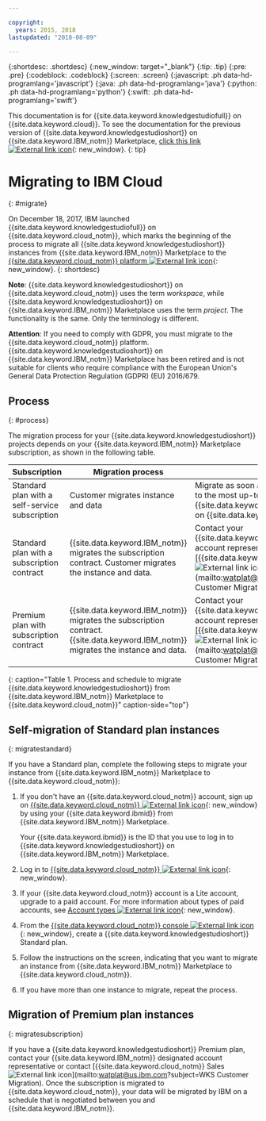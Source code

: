 ```yaml
---

copyright:
  years: 2015, 2018
lastupdated: "2018-08-09"

---
```


{:shortdesc: .shortdesc}
{:new_window: target="_blank"}
{:tip: .tip}
{:pre: .pre}
{:codeblock: .codeblock}
{:screen: .screen}
{:javascript: .ph data-hd-programlang='javascript'}
{:java: .ph data-hd-programlang='java'}
{:python: .ph data-hd-programlang='python'}
{:swift: .ph data-hd-programlang='swift'}

This documentation is for {{site.data.keyword.knowledgestudiofull}} on {{site.data.keyword.cloud}}. To see the documentation for the previous version of {{site.data.keyword.knowledgestudioshort}} on {{site.data.keyword.IBM_notm}} Marketplace, [click this link ![External link icon](../../icons/launch-glyph.svg "External link icon")](https://console.bluemix.net/docs/services/knowledge-studio/client-migration.html){: new_window}.
{: tip}

# Migrating to IBM Cloud
{: #migrate}

On December 18, 2017, IBM launched {{site.data.keyword.knowledgestudiofull}} on {{site.data.keyword.cloud_notm}}, which marks the beginning of the process to migrate all {{site.data.keyword.knowledgestudioshort}} instances from {{site.data.keyword.IBM_notm}} Marketplace to the [{{site.data.keyword.cloud_notm}} platform ![External link icon](../../icons/launch-glyph.svg "External link icon")](https://www.ibm.com/blogs/bluemix/2017/12/watson-knowledge-studio-ibm-cloud/){: new_window}.
{: shortdesc}

**Note**: {{site.data.keyword.knowledgestudioshort}} on {{site.data.keyword.cloud_notm}} uses the term _workspace_, while {{site.data.keyword.knowledgestudioshort}} on {{site.data.keyword.IBM_notm}} Marketplace uses the term _project_. The functionality is the same. Only the terminology is different.

**Attention**: If you need to comply with GDPR, you must migrate to the {{site.data.keyword.cloud_notm}} platform. {{site.data.keyword.knowledgestudioshort}} on {{site.data.keyword.IBM_notm}} Marketplace has been retired and is not suitable for clients who require compliance with the European Union's General Data Protection Regulation (GDPR) (EU) 2016/679.

## Process
{: #process}

The migration process for your {{site.data.keyword.knowledgestudioshort}} projects depends on your {{site.data.keyword.IBM_notm}} Marketplace subscription, as shown in the following table.

| Subscription | Migration process | Details |
|------|-------------------|--------------------|
| Standard plan with a self-service subscription | Customer migrates instance and data | Migrate as soon as possible to gain access to the most up-to-date version of {{site.data.keyword.knowledgestudioshort}} on {{site.data.keyword.cloud_notm}}.
| Standard plan with a subscription contract | {{site.data.keyword.IBM_notm}} migrates the subscription contract. Customer migrates the instance and data. | Contact your {{site.data.keyword.IBM_notm}} designated account representative or contact [{{site.data.keyword.cloud_notm}} Sales ![External link icon](../../icons/launch-glyph.svg "External link icon")](mailto:watplat@us.ibm.com?subject=WKS Customer Migration). |
| Premium plan with subscription contract | {{site.data.keyword.IBM_notm}} migrates the subscription contract. {{site.data.keyword.IBM_notm}} migrates the instance and data. | Contact your {{site.data.keyword.IBM_notm}} designated account representative or contact [{{site.data.keyword.cloud_notm}} Sales ![External link icon](../../icons/launch-glyph.svg "External link icon")](mailto:watplat@us.ibm.com?subject=WKS Customer Migration). |
{: caption="Table 1. Process and schedule to migrate {{site.data.keyword.knowledgestudioshort}} from {{site.data.keyword.IBM_notm}} Marketplace to {{site.data.keyword.cloud_notm}}" caption-side="top"}

## Self-migration of Standard plan instances
{: migratestandard}

If you have a Standard plan, complete the following steps to migrate your instance from {{site.data.keyword.IBM_notm}} Marketplace to {{site.data.keyword.cloud_notm}}:

1. If you don't have an {{site.data.keyword.cloud_notm}} account, sign up on [{{site.data.keyword.cloud_notm}} ![External link icon](../../icons/launch-glyph.svg "External link icon")](https://console.bluemix.net/registration/){: new_window} by using your {{site.data.keyword.ibmid}} from {{site.data.keyword.IBM_notm}} Marketplace.

   Your {{site.data.keyword.ibmid}} is the ID that you use to log in to {{site.data.keyword.knowledgestudioshort}} on {{site.data.keyword.IBM_notm}} Marketplace.

2. Log in to [{{site.data.keyword.cloud_notm}} ![External link icon](../../icons/launch-glyph.svg "External link icon")](https://console.bluemix.net){: new_window}.
3. If your {{site.data.keyword.cloud_notm}} account is a Lite account, upgrade to a paid account. For more information about types of paid accounts, see [Account types ![External link icon](../../icons/launch-glyph.svg "External link icon")](https://console.bluemix.net/docs/account/index.html){: new_window}.
4. From the [{{site.data.keyword.cloud_notm}} console ![External link icon](../../icons/launch-glyph.svg "External link icon")](https://console.bluemix.net/catalog/services/knowledge-studio){: new_window}, create a {{site.data.keyword.knowledgestudioshort}} Standard plan.
5. Follow the instructions on the screen, indicating that you want to migrate an instance from {{site.data.keyword.IBM_notm}} Marketplace to {{site.data.keyword.cloud_notm}}.
6. If you have more than one instance to migrate, repeat the process.

## Migration of Premium plan instances
{: migratesubscription}

If you have a {{site.data.keyword.knowledgestudioshort}} Premium plan, contact your {{site.data.keyword.IBM_notm}} designated account representative or contact [{{site.data.keyword.cloud_notm}} Sales ![External link icon](../../icons/launch-glyph.svg "External link icon")](mailto:watplat@us.ibm.com?subject=WKS Customer Migration). Once the subscription is migrated to {{site.data.keyword.cloud_notm}}, your data will be migrated by IBM on a schedule that is negotiated between you and {{site.data.keyword.IBM_notm}}.
